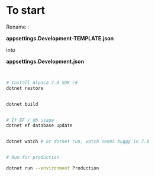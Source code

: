 # To start

Rename :

__appsettings.Development-TEMPLATE.json__

into 

**appsettings.Development.json**



```` bash


# Install Alpaca 7.0 SDK c#
dotnet restore 


dotnet build


# If EF / db usage
dotnet ef database update 


dotnet watch # or dotnet run, watch seems buggy in 7.0


# Run for production 

dotnet run --environment Production

````